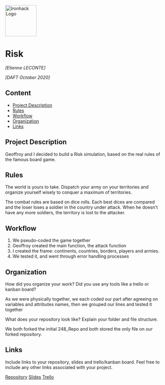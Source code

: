 <img src="https://bit.ly/2VnXWr2" alt="Ironhack Logo" width="100"/>

# Risk

*[Etienne LECONTE]*

*[DAFT October 2020]*

## Content
- [Project Description](#project-description)
- [Rules](#rules)
- [Workflow](#workflow)
- [Organization](#organization)
- [Links](#links)

## Project Description

Geoffroy and I decided to build a Risk simulation, based on the real rules of the famous board game. 

## Rules

The world is yours to take. Dispatch your army on your territories and organize yourself wisely to conquer a maximum of territories.

The combat rules are based on dice rolls. Each best dices are compared and the loser loses a soldier in the country under attack. When he doesn't have any more soldiers, the territory is lost to the attacker. 

## Workflow

1. We pseudo-coded the game together 
2. Geoffroy created the main function, the attack function
3. I created the frame: continents, countries, borders, players and armies.
4. We tested it, and went through error handling processes 

## Organization

How did you organize your work? Did you use any tools like a trello or kanban board?

As we were physically together, we each coded our part after agreeing on variables and attributes names, then we grouped our lines and tested it together 

What does your repository look like? Explain your folder and file structure.

We both forked the initial 248_Repo and both stored the only file on our forked repository.

## Links
Include links to your repository, slides and trello/kanban board. Feel free to include any other links associated with your project. 

[Repository](https://github.com/EtienneLeconte/248_Repo/tree/master/Projects/mini-project-1/your-project)
[Slides](https://slides.com/) 
[Trello](https://trello.com/b/pc2CNZTo/project-1-build-your-own-game)  
